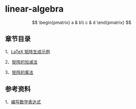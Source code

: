 # linear-algebra

$$ 
\begin{pmatrix}
a & b\\
c & d
\end{pmatrix}
$$

## 章节目录
1、[LaTeX 矩阵生成示例](./book/lesson1/)

2、[矩阵的加减法](./book/lesson2)

3、[矩阵的乘法](./book/lesson3)

## 参考资料

1、[编写数学表达式](https://docs.github.com/zh/get-started/writing-on-github/working-with-advanced-formatting/writing-mathematical-expressions)